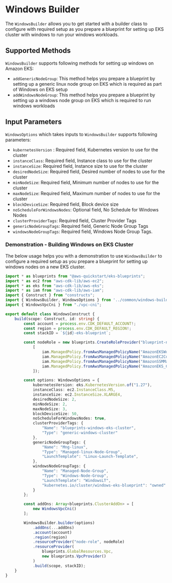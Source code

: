# Windows Builder

The `WindowsBuilder` allows you to get started with a builder class to configure with required setup as you prepare a blueprint for setting up EKS cluster with windows to run your windows workloads.

## Supported Methods
 
`WindowsBuilder` supports following methods for setting up windows on Amazon EKS:

- `addGenericNodeGroup`: This method helps you prepare a blueprint by setting up a generic linux node group on EKS which is required as part of Windows on EKS setup
- `addWindowsNodeGroup`: This method helps you prepare a blueprint by setting up a windows node group on EKS which is required to run windows workloads

## Input Parameters

`WindowsOptions` which takes inputs to `WindowsBuilder` supports following parameters:

- `kubernetesVersion` : Required field, Kubernetes version to use for the cluster
- `instanceClass`: Required field, Instance class to use for the cluster
- `instanceSize`:  Required field, Instance size to use for the cluster
- `desiredNodeSize`: Required field, Desired number of nodes to use for the cluster
- `minNodeSize`: Required field, Minimum number of nodes to use for the cluster
- `maxNodeSize`: Required field, Maximum number of nodes to use for the cluster
- `blockDeviceSize`: Required field, Block device size
- `noScheduleForWindowsNodes`: Optional field, No Schedule for Windows Nodes
- `clusterProviderTags`: Required field, Cluster Provider Tags
- `genericNodeGroupTags`: Required field, Generic Node Group Tags
- `windowsNodeGroupTags`: Required field, Windows Node Group Tags.

### Demonstration - Building Windows on EKS Cluster

The below usage helps you with a demonstration to use `WindowsBuilder` to configure a required setup as you prepare a blueprint for setting up windows nodes on a new EKS cluster.

```typescript
import * as blueprints from "@aws-quickstart/eks-blueprints";
import * as ec2 from "aws-cdk-lib/aws-ec2";
import * as eks from "aws-cdk-lib/aws-eks";
import * as iam from "aws-cdk-lib/aws-iam";
import { Construct } from "constructs";
import { WindowsBuilder, WindowsOptions } from '../common/windows-builder';
import { WindowsVpcCni } from "./vpc-cni";

export default class WindowsConstruct {
    build(scope: Construct, id: string) {
        const account = process.env.CDK_DEFAULT_ACCOUNT!;
        const region = process.env.CDK_DEFAULT_REGION!;
        const stackID = `${id}-eks-blueprint`;

        const nodeRole = new blueprints.CreateRoleProvider("blueprint-node-role", new iam.ServicePrincipal("ec2.amazonaws.com"),
            [
                iam.ManagedPolicy.fromAwsManagedPolicyName("AmazonEKSWorkerNodePolicy"),
                iam.ManagedPolicy.fromAwsManagedPolicyName("AmazonEC2ContainerRegistryReadOnly"),
                iam.ManagedPolicy.fromAwsManagedPolicyName("AmazonSSMManagedInstanceCore"),
                iam.ManagedPolicy.fromAwsManagedPolicyName("AmazonEKS_CNI_Policy")
            ]);

        const options: WindowsOptions = {
            kubernetesVersion: eks.KubernetesVersion.of("1.27"),
            instanceClass: ec2.InstanceClass.M5,
            instanceSize: ec2.InstanceSize.XLARGE4,
            desiredNodeSize: 2,
            minNodeSize: 2,
            maxNodeSize: 3,
            blockDeviceSize: 50,
            noScheduleForWindowsNodes: true,
            clusterProviderTags: {
                "Name": "blueprints-windows-eks-cluster",
                "Type": "generic-windows-cluster"
            },
            genericNodeGroupTags: {
                "Name": "Mng-linux",
                "Type": "Managed-linux-Node-Group",
                "LaunchTemplate": "Linux-Launch-Template",
            },
            windowsNodeGroupTags: {
                "Name": "Managed-Node-Group",
                "Type": "Windows-Node-Group",
                "LaunchTemplate": "WindowsLT",
                "kubernetes.io/cluster/windows-eks-blueprint": "owned"  
            }
        };

        const addOns: Array<blueprints.ClusterAddOn> = [
            new WindowsVpcCni()
        ];

        WindowsBuilder.builder(options)
            .addOns(...addOns)
            .account(account)
            .region(region)
            .resourceProvider("node-role", nodeRole)
            .resourceProvider(
                blueprints.GlobalResources.Vpc,
                new blueprints.VpcProvider()
            )
            .build(scope, stackID);
    }
}

```

